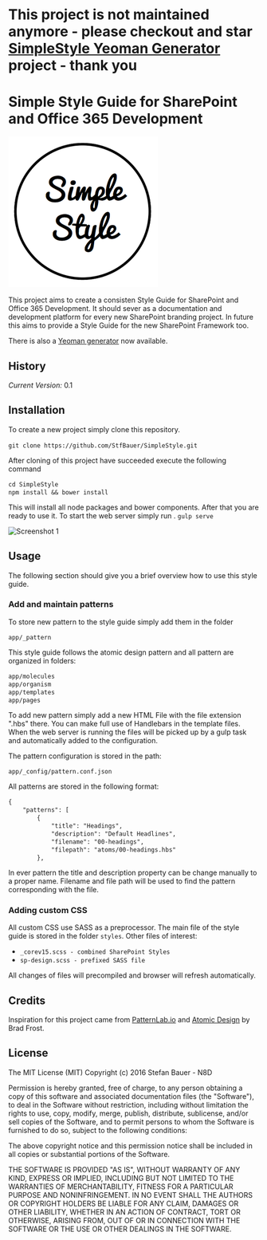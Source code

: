 # This project is not maintained anymore - please checkout and star [SimpleStyle Yeoman Generator](https://github.com/StfBauer/generator-simplestyle) project - thank you


# Simple Style Guide for SharePoint and Office 365 Development

![alt text][logo]

This project aims to create a consisten Style Guide for SharePoint and Office 365 Development. It should sever as a documentation and development platform for every new SharePoint branding project.
In future this aims to provide a Style Guide for the new SharePoint Framework too.

There is also a [Yeoman generator](https://github.com/StfBauer/generator-simplestyle) now available.

## History

*Current Version:*   0.1

## Installation
To create a new project simply clone this repository.

```git clone https://github.com/StfBauer/SimpleStyle.git```

After cloning of this project have succeeded execute the following command

```
cd SimpleStyle
npm install && bower install
```
This will install all node packages and bower components. After that you are ready to use it. To start the web server simply run .
```gulp serve```

![Screenshot 1][screenshot]

## Usage
The following section should give you a brief overview how to use this style guide.

### Add and maintain patterns
To store new pattern to the style guide simply add them in the folder

```
app/_pattern
```

This style guide follows the atomic design pattern and all pattern are organized in folders:

```app/atoms
app/molecules
app/organism
app/templates  
app/pages
```

To add new pattern simply add a new HTML File with the file extension ".hbs" there. You can make full use of Handlebars in the template files.
When the web server is running the files will be picked up by a gulp task and automatically added to the configuration.

The pattern configuration is stored in the path: 

```
app/_config/pattern.conf.json
```

All patterns are stored in the following format:

```
{
    "patterns": [
        {
            "title": "Headings",
            "description": "Default Headlines",
            "filename": "00-headings",
            "filepath": "atoms/00-headings.hbs"
        },
```

In ever pattern the title and description property can be change manually to a proper name.
Filename and file path will be used to find the pattern corresponding with the file.

### Adding custom CSS

All custom CSS use SASS as a preprocessor. The main file of the style guide is stored in the folder ```styles```.
Other files of interest:

* ```_corev15.scss - combined SharePoint Styles```
* ```sp-design.scss - prefixed SASS file```

All changes of files will precompiled and browser will refresh automatically.


## Credits
Inspiration for this project came from [PatternLab.io](http://patternlab.io) and [Atomic Design](http://bradfrost.com/blog/post/atomic-web-design/) by Brad Frost.

## License

The MIT License (MIT)
Copyright (c) 2016 Stefan Bauer - N8D

Permission is hereby granted, free of charge, to any person obtaining a copy of this software and associated documentation files (the "Software"), to deal in the Software without restriction, including without limitation the rights to use, copy, modify, merge, publish, distribute, sublicense, and/or sell copies of the Software, and to permit persons to whom the Software is furnished to do so, subject to the following conditions:

The above copyright notice and this permission notice shall be included in all copies or substantial portions of the Software.

THE SOFTWARE IS PROVIDED "AS IS", WITHOUT WARRANTY OF ANY KIND, EXPRESS OR IMPLIED, INCLUDING BUT NOT LIMITED TO THE WARRANTIES OF MERCHANTABILITY, FITNESS FOR A PARTICULAR PURPOSE AND NONINFRINGEMENT. IN NO EVENT SHALL THE AUTHORS OR COPYRIGHT HOLDERS BE LIABLE FOR ANY CLAIM, DAMAGES OR OTHER LIABILITY, WHETHER IN AN ACTION OF CONTRACT, TORT OR OTHERWISE, ARISING FROM, OUT OF OR IN CONNECTION WITH THE SOFTWARE OR THE USE OR OTHER DEALINGS IN THE SOFTWARE.






[logo]: https://github.com/StfBauer/SimpleStyle/blob/dev/docs/assets/simple-style.png?raw=true "Simple Style"
[screenshot]: https://github.com/StfBauer/SimpleStyle/blob/dev/docs/assets/screenshot-simple-style.png?raw=true "Screen Shot"
